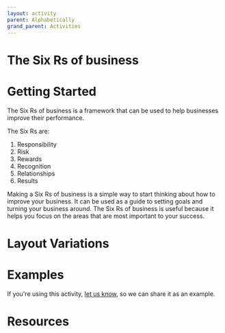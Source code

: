 ```yaml
---
layout: activity
parent: Alphabetically
grand_parent: Activities
---
```


# The Six Rs of business

# Getting Started

The Six Rs of business is a framework that can be used to help businesses improve their performance. 

The Six Rs are: 
1. Responsibility 
2. Risk 
3. Rewards 
4. Recognition 
5. Relationships 
6. Results 
   
Making a Six Rs of business is a simple way to start thinking about how to improve your business. It can be used as a guide to setting goals and turning your business around. The Six Rs of business is useful because it helps you focus on the areas that are most important to your success.

# Layout Variations
# Examples
If you're using this activity, [let us know](https://github.com/Standards-and-Practices/structured-rapid-development/issues/new?assignees=&labels=documentation&template=example-submission.md&title=Example+of+%5Byour+pattern+here%5D), so we can share it as an example.
# Resources